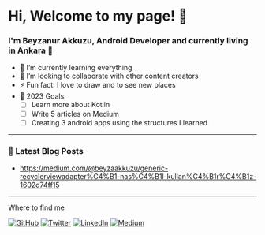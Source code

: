 # Hi, Welcome to my page! 👋

### I'm Beyzanur Akkuzu, Android Developer and currently living in Ankara 🏡

- 🌱 I’m currently learning everything 
- 👯 I’m looking to collaborate with other content creators
- ⚡ Fun fact: I love to draw and to see new places
- 🚀 2023 Goals:
  - [ ] Learn more about Kotlin
  - [ ] Write 5 articles on Medium
  - [ ] Creating 3 android apps using the structures I learned
--------

### 📕 Latest Blog Posts
- https://medium.com/@beyzaakkuzu/generic-recyclerviewadapter%C4%B1-nas%C4%B1l-kullan%C4%B1r%C4%B1z-1602d74ff15 

-----------

Where to find me

[![GitHub](https://img.shields.io/badge/github-%23121011.svg?style=for-the-badge&logo=github&logoColor=white&link=link)](https://github.com/beyzanurakkuzu)
[![Twitter](https://img.shields.io/badge/Twitter-%231DA1F2.svg?style=for-the-badge&logo=Twitter&logoColor=white&link=link)](https://twitter.com/beyzanur_akkuzu)
[![LinkedIn](https://img.shields.io/badge/linkedin-%230077B5.svg?style=for-the-badge&logo=linkedin&logoColor=white&link=link)](https://www.linkedin.com/in/beyzanur-akkuzu)
[![Medium](https://img.shields.io/badge/Medium-12100E?style=for-the-badge&logo=medium&logoColor=white&link=link)](https://medium.com/@beyzaakkuzu)
